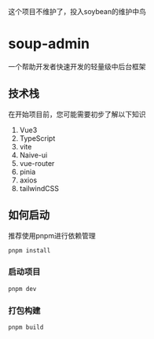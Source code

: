 这个项目不维护了，投入soybean的维护中鸟

# soup-admin

一个帮助开发者快速开发的轻量级中后台框架



## 技术栈

在开始项目前，您可能需要初步了解以下知识

1. Vue3
2. TypeScript
3. vite
4. Naive-ui
5. vue-router
6. pinia
7. axios
8. tailwindCSS



## 如何启动

推荐使用pnpm进行依赖管理

```sh
pnpm install
```

### 启动项目

```sh
pnpm dev
```

### 打包构建

```sh
pnpm build
```
